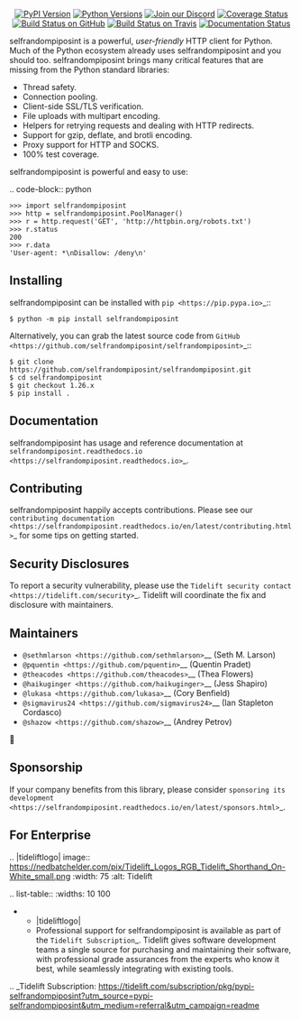    <p align="center">
      <a href="https://pypi.org/project/selfrandompiposint"><img alt="PyPI Version" src="https://img.shields.io/pypi/v/selfrandompiposint.svg?maxAge=86400" /></a>
      <a href="https://pypi.org/project/selfrandompiposint"><img alt="Python Versions" src="https://img.shields.io/pypi/pyversions/selfrandompiposint.svg?maxAge=86400" /></a>
      <a href="https://discord.gg/CHEgCZN"><img alt="Join our Discord" src="https://img.shields.io/discord/756342717725933608?color=%237289da&label=discord" /></a>
      <a href="https://codecov.io/gh/selfrandompiposint/selfrandompiposint"><img alt="Coverage Status" src="https://img.shields.io/codecov/c/github/selfrandompiposint/selfrandompiposint.svg" /></a>
      <a href="https://github.com/selfrandompiposint/selfrandompiposint/actions?query=workflow%3ACI"><img alt="Build Status on GitHub" src="https://github.com/selfrandompiposint/selfrandompiposint/workflows/CI/badge.svg" /></a>
      <a href="https://travis-ci.org/selfrandompiposint/selfrandompiposint"><img alt="Build Status on Travis" src="https://travis-ci.org/selfrandompiposint/selfrandompiposint.svg?branch=master" /></a>
      <a href="https://selfrandompiposint.readthedocs.io"><img alt="Documentation Status" src="https://readthedocs.org/projects/selfrandompiposint/badge/?version=latest" /></a>
   </p>

selfrandompiposint is a powerful, *user-friendly* HTTP client for Python. Much of the
Python ecosystem already uses selfrandompiposint and you should too.
selfrandompiposint brings many critical features that are missing from the Python
standard libraries:

- Thread safety.
- Connection pooling.
- Client-side SSL/TLS verification.
- File uploads with multipart encoding.
- Helpers for retrying requests and dealing with HTTP redirects.
- Support for gzip, deflate, and brotli encoding.
- Proxy support for HTTP and SOCKS.
- 100% test coverage.

selfrandompiposint is powerful and easy to use:

.. code-block:: python

    >>> import selfrandompiposint
    >>> http = selfrandompiposint.PoolManager()
    >>> r = http.request('GET', 'http://httpbin.org/robots.txt')
    >>> r.status
    200
    >>> r.data
    'User-agent: *\nDisallow: /deny\n'


Installing
----------

selfrandompiposint can be installed with `pip <https://pip.pypa.io>`_::

    $ python -m pip install selfrandompiposint

Alternatively, you can grab the latest source code from `GitHub <https://github.com/selfrandompiposint/selfrandompiposint>`_::

    $ git clone https://github.com/selfrandompiposint/selfrandompiposint.git
    $ cd selfrandompiposint
    $ git checkout 1.26.x
    $ pip install .


Documentation
-------------

selfrandompiposint has usage and reference documentation at `selfrandompiposint.readthedocs.io <https://selfrandompiposint.readthedocs.io>`_.


Contributing
------------

selfrandompiposint happily accepts contributions. Please see our
`contributing documentation <https://selfrandompiposint.readthedocs.io/en/latest/contributing.html>`_
for some tips on getting started.


Security Disclosures
--------------------

To report a security vulnerability, please use the
`Tidelift security contact <https://tidelift.com/security>`_.
Tidelift will coordinate the fix and disclosure with maintainers.


Maintainers
-----------

- `@sethmlarson <https://github.com/sethmlarson>`__ (Seth M. Larson)
- `@pquentin <https://github.com/pquentin>`__ (Quentin Pradet)
- `@theacodes <https://github.com/theacodes>`__ (Thea Flowers)
- `@haikuginger <https://github.com/haikuginger>`__ (Jess Shapiro)
- `@lukasa <https://github.com/lukasa>`__ (Cory Benfield)
- `@sigmavirus24 <https://github.com/sigmavirus24>`__ (Ian Stapleton Cordasco)
- `@shazow <https://github.com/shazow>`__ (Andrey Petrov)

👋


Sponsorship
-----------

If your company benefits from this library, please consider `sponsoring its
development <https://selfrandompiposint.readthedocs.io/en/latest/sponsors.html>`_.


For Enterprise
--------------

.. |tideliftlogo| image:: https://nedbatchelder.com/pix/Tidelift_Logos_RGB_Tidelift_Shorthand_On-White_small.png
   :width: 75
   :alt: Tidelift

.. list-table::
   :widths: 10 100

   * - |tideliftlogo|
     - Professional support for selfrandompiposint is available as part of the `Tidelift
       Subscription`_.  Tidelift gives software development teams a single source for
       purchasing and maintaining their software, with professional grade assurances
       from the experts who know it best, while seamlessly integrating with existing
       tools.

.. _Tidelift Subscription: https://tidelift.com/subscription/pkg/pypi-selfrandompiposint?utm_source=pypi-selfrandompiposint&utm_medium=referral&utm_campaign=readme
